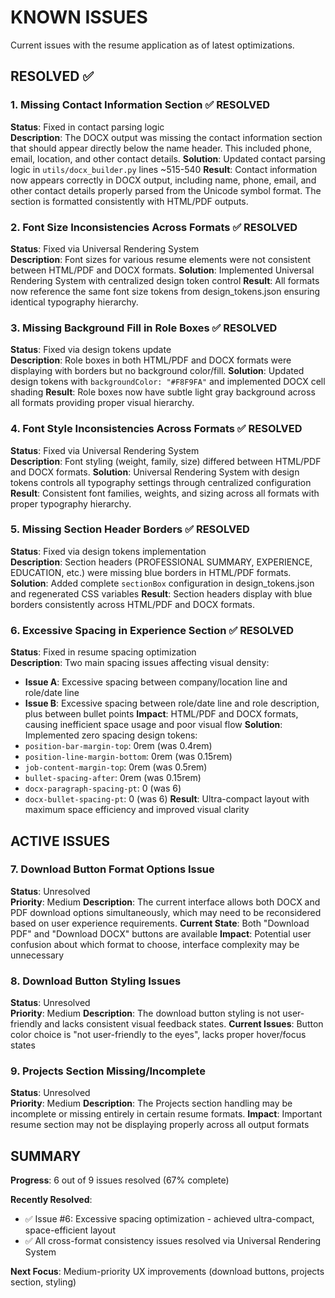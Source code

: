 # KNOWN ISSUES

Current issues with the resume application as of latest optimizations.

## RESOLVED ✅

### 1. **Missing Contact Information Section** ✅ **RESOLVED**
**Status**: Fixed in contact parsing logic  
**Description**: The DOCX output was missing the contact information section that should appear directly below the name header. This included phone, email, location, and other contact details.
**Solution**: Updated contact parsing logic in `utils/docx_builder.py` lines ~515-540
**Result**: Contact information now appears correctly in DOCX output, including name, phone, email, and other contact details properly parsed from the Unicode symbol format. The section is formatted consistently with HTML/PDF outputs.

### 2. **Font Size Inconsistencies Across Formats** ✅ **RESOLVED**
**Status**: Fixed via Universal Rendering System  
**Description**: Font sizes for various resume elements were not consistent between HTML/PDF and DOCX formats.
**Solution**: Implemented Universal Rendering System with centralized design token control
**Result**: All formats now reference the same font size tokens from design_tokens.json ensuring identical typography hierarchy.

### 3. **Missing Background Fill in Role Boxes** ✅ **RESOLVED**
**Status**: Fixed via design tokens update  
**Description**: Role boxes in both HTML/PDF and DOCX formats were displaying with borders but no background color/fill.
**Solution**: Updated design tokens with `backgroundColor: "#F8F9FA"` and implemented DOCX cell shading
**Result**: Role boxes now have subtle light gray background across all formats providing proper visual hierarchy.

### 4. **Font Style Inconsistencies Across Formats** ✅ **RESOLVED**
**Status**: Fixed via Universal Rendering System  
**Description**: Font styling (weight, family, size) differed between HTML/PDF and DOCX formats.
**Solution**: Universal Rendering System with design tokens controls all typography settings through centralized configuration
**Result**: Consistent font families, weights, and sizing across all formats with proper typography hierarchy.

### 5. **Missing Section Header Borders** ✅ **RESOLVED**
**Status**: Fixed via design tokens implementation  
**Description**: Section headers (PROFESSIONAL SUMMARY, EXPERIENCE, EDUCATION, etc.) were missing blue borders in HTML/PDF formats.
**Solution**: Added complete `sectionBox` configuration in design_tokens.json and regenerated CSS variables
**Result**: Section headers display with blue borders consistently across HTML/PDF and DOCX formats.

### 6. **Excessive Spacing in Experience Section** ✅ **RESOLVED** 
**Status**: Fixed in resume spacing optimization  
**Description**: Two main spacing issues affecting visual density:
- **Issue A**: Excessive spacing between company/location line and role/date line
- **Issue B**: Excessive spacing between role/date line and role description, plus between bullet points
**Impact**: HTML/PDF and DOCX formats, causing inefficient space usage and poor visual flow
**Solution**: Implemented zero spacing design tokens:
- `position-bar-margin-top`: 0rem (was 0.4rem)
- `position-line-margin-bottom`: 0rem (was 0.15rem) 
- `job-content-margin-top`: 0rem (was 0.5rem)
- `bullet-spacing-after`: 0rem (was 0.15rem)
- `docx-paragraph-spacing-pt`: 0 (was 6)
- `docx-bullet-spacing-pt`: 0 (was 6)
**Result**: Ultra-compact layout with maximum space efficiency and improved visual clarity

## ACTIVE ISSUES

### 7. **Download Button Format Options Issue**
**Status**: Unresolved  
**Priority**: Medium
**Description**: The current interface allows both DOCX and PDF download options simultaneously, which may need to be reconsidered based on user experience requirements.
**Current State**: Both "Download PDF" and "Download DOCX" buttons are available
**Impact**: Potential user confusion about which format to choose, interface complexity may be unnecessary

### 8. **Download Button Styling Issues**
**Status**: Unresolved  
**Priority**: Medium
**Description**: The download button styling is not user-friendly and lacks consistent visual feedback states.
**Current Issues**: Button color choice is "not user-friendly to the eyes", lacks proper hover/focus states

### 9. **Projects Section Missing/Incomplete**
**Status**: Unresolved  
**Priority**: Medium
**Description**: The Projects section handling may be incomplete or missing entirely in certain resume formats.
**Impact**: Important resume section may not be displaying properly across all output formats

## SUMMARY

**Progress**: 6 out of 9 issues resolved (67% complete)

**Recently Resolved**: 
- ✅ Issue #6: Excessive spacing optimization - achieved ultra-compact, space-efficient layout
- ✅ All cross-format consistency issues resolved via Universal Rendering System

**Next Focus**: Medium-priority UX improvements (download buttons, projects section, styling) 